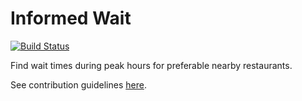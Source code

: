 # Informed Wait

[![Build Status](https://travis-ci.com/borao/informed-wait.svg?branch=master)](https://travis-ci.com/borao/informed-wait)

Find wait times during peak hours for preferable nearby restaurants.

See contribution guidelines [here](https://github.com/borao/informed-wait/wiki/Contributing).
